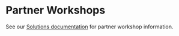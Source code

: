 # Partner Workshops

See our [Solutions documentation](https://solutions.snyk.io/) for partner workshop information.
